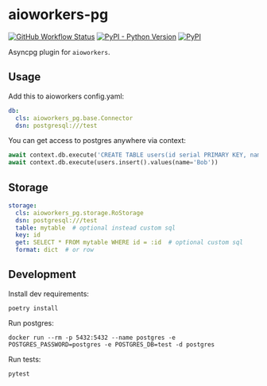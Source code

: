 # aioworkers-pg


[![GitHub Workflow Status](https://img.shields.io/github/workflow/status/aioworkers/aioworkers-pg/CI)](https://github.com/aioworkers/aioworkers-pg/actions?query=workflow%3ACI)
[![PyPI - Python Version](https://img.shields.io/pypi/pyversions/aioworkers-pg)](https://pypi.org/project/aioworkers-pg)
[![PyPI](https://img.shields.io/pypi/v/aioworkers-pg)](https://pypi.org/project/aioworkers-pg)

Asyncpg plugin for `aioworkers`.


## Usage

Add this to aioworkers config.yaml:

```yaml
db:
  cls: aioworkers_pg.base.Connector
  dsn: postgresql:///test
```

You can get access to postgres anywhere via context:

```python
await context.db.execute('CREATE TABLE users(id serial PRIMARY KEY, name text)')
await context.db.execute(users.insert().values(name='Bob'))
```


## Storage

```yaml
storage:
  cls: aioworkers_pg.storage.RoStorage
  dsn: postgresql:///test
  table: mytable  # optional instead custom sql
  key: id
  get: SELECT * FROM mytable WHERE id = :id  # optional custom sql
  format: dict  # or row
```

## Development

Install dev requirements:

```shell
poetry install
```

Run postgres:

```shell
docker run --rm -p 5432:5432 --name postgres -e POSTGRES_PASSWORD=postgres -e POSTGRES_DB=test -d postgres
```

Run tests:

```shell
pytest
```
